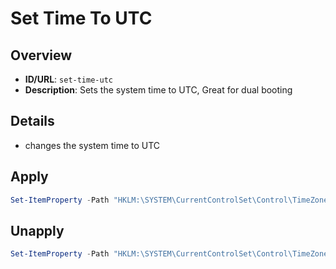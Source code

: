 # Set Time To UTC

## Overview
- **ID/URL**: `set-time-utc`
- **Description**: Sets the system time to UTC, Great for dual booting





## Details

- changes the system time to UTC





## Apply

```powershell { .no-copy }  
Set-ItemProperty -Path "HKLM:\SYSTEM\CurrentControlSet\Control\TimeZoneInformation" -Name "RealTimeIsUniversal" -Value 1 -Type DWord -Force
```

## Unapply

```powershell
Set-ItemProperty -Path "HKLM:\SYSTEM\CurrentControlSet\Control\TimeZoneInformation" -Name "RealTimeIsUniversal" -Value 0 -Type DWord -Force
```
